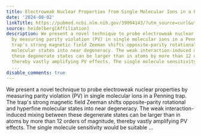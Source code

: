 ```yaml
---
title: Electroweak Nuclear Properties from Single Molecular Ions in a Penning Trap
date: '2024-08-02'
linkTitle: https://pubmed.ncbi.nlm.nih.gov/39094143/?utm_source=curl&utm_medium=rss&utm_campaign=pubmed-2&utm_content=1FakS-2QOkCT8HsMOQP1bCRQ4YzyumYOmxmF0moLsQ3dFB1E9V&fc=20220326224207&ff=20240803181444&v=2.18.0.post9+e462414
source: heidelberg[Affiliation]
description: We present a novel technique to probe electroweak nuclear properties
  by measuring parity violation (PV) in single molecular ions in a Penning trap. The
  trap's strong magnetic field Zeeman shifts opposite-parity rotational and hyperfine
  molecular states into near degeneracy. The weak interaction-induced mixing between
  these degenerate states can be larger than in atoms by more than 12 orders of magnitude,
  thereby vastly amplifying PV effects. The single molecule sensitivity would be suitable
  ...
disable_comments: true
---
```

We present a novel technique to probe electroweak nuclear properties by measuring parity violation (PV) in single molecular ions in a Penning trap. The trap's strong magnetic field Zeeman shifts opposite-parity rotational and hyperfine molecular states into near degeneracy. The weak interaction-induced mixing between these degenerate states can be larger than in atoms by more than 12 orders of magnitude, thereby vastly amplifying PV effects. The single molecule sensitivity would be suitable ...